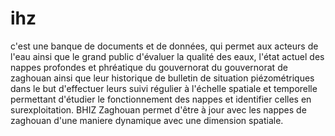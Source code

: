 # ihz
 c'est une banque de documents et de données, qui permet aux acteurs de l'eau ainsi que le grand public d'évaluer la qualité des eaux, l'état actuel des nappes profondes et phréatique du  gouvernorat du gouvernorat de zaghouan ainsi que leur historique de bulletin de situation piézométriques dans le but d'effectuer leurs suivi régulier à l'échelle spatiale et temporelle permettant d'étudier le fonctionnement des nappes et identifier celles en surexploitation.
 BHIZ Zaghouan permet d'être à jour avec les nappes de zaghouan d'une maniere dynamique avec une dimension spatiale.
